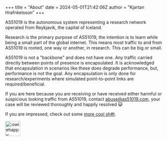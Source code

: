 +++
title = "About"
date = 2024-05-01T21:42:06Z
author = "Kjartan Hrafnkelsson"
+++

AS51019 is the autonomous system representing a research network operated from Reykjavík, the capital of Iceland.

Research is the primary purpose of AS51019, the intention is to learn while being a small part of the global internet. This means most traffic to and from AS51019 is rooted, one way or another, in research. This can be big or small.

AS51019 is not a "backbone" and does not have one. Any traffic carried directly between points of presence is encapsulated. It is acknowledged that encapsulation in scenarios like these does degrade performance, but, performance is not the goal. Any encapsulation is only done for research/experiments where simulated point-to-point links are required/beneficial.

If you are here because you are receiving or have received either harmful or suspicious looking traffic from AS51019, contact [abuse@as51019.com](mailto:abuse@as51019.com), your case will be reviewed thoroughly and happily resolved 😺

If you are impressed, check out some [more cool sh#t](https://kjartann.is/).

<img src="/owiehappy.gif" alt=":owiehappy: emoji" width="48" />